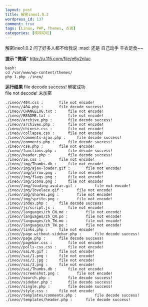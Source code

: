 ```yaml
--- 
layout: post
title: 解密ineo1.0.2
wordpress_id: 137
comment: true
tags: [Linux, PHP, Themes, 点滴]
categories: [唠唠叨叨]
---
```

解密ineo1.0.2 问了好多人都不给我说 :mad: 
 还是 自己动手 丰衣足食~~

**提示 "微盾"**
<http://u.115.com/file/e6y2nluc>

    bash:
    cd /var/www/wp-content/themes/
    php 1.php ./ineo/

**运行结果**
    file decode success! 解密成功  
    file not decode! 未加密

    ./ineo//404.css :		file not encode!
    ./ineo//404.php :		file decode success!
    ./ineo//CHANGELOG.txt :		file not encode!
    ./ineo//README.txt :		file not encode!
    ./ineo//archive.php :		file decode success!
    ./ineo//archives.php :		file not encode!
    ./ineo//chinese.css :		file not encode!
    ./ineo//collapse.css :		file not encode!
    ./ineo//comments-ajax.php :		file decode success!
    ./ineo//comments.php :		file decode success!
    ./ineo//cse.php :		file not encode!
    ./ineo//functions.php :		file decode success!
    ./ineo//header.php :		file decode success!
    ./ineo//ie.css :		file not encode!
    ./ineo//img/Thumbs.db :		file not encode!
    ./ineo//img/ajax-loader.gif :		file not encode!
    ./ineo//img/arrow.png :		file not encode!
    ./ineo//img/flags.png :		file not encode!
    ./ineo//img/icons.png :		file not encode!
    ./ineo//img/loading-avatar.gif :		file not encode!
    ./ineo//img/lovelace.gif :		file not encode!
    ./ineo//img/shares.png :		file not encode!
    ./ineo//img/sprite.png :		file not encode!
    ./ineo//index.php :		file decode success!
    ./ineo//js/script.js :		file not encode!
    ./ineo//languages/zh_CN.mo :		file not encode!
    ./ineo//languages/zh_CN.po :		file not encode!
    ./ineo//languages/zh_TW.mo :		file not encode!
    ./ineo//languages/zh_TW.po :		file not encode!
    ./ineo//links.php :		file not encode!
    ./ineo//page-without-sidebar.php :		file decode success!
    ./ineo//page.php :		file decode success!
    ./ineo//pagebar.css :		file not encode!
    ./ineo//polls-css.css :		file not encode!
    ./ineo//sai/0.gif :		file not encode!
    ./ineo//sai/1.png :		file not encode!
    ./ineo//sai/2.jpg :		file not encode!
    ./ineo//sai/3.png :		file not encode!
    ./ineo//sai/Thumbs.db :		file not encode!
    ./ineo//screenshot.png :		file not encode!
    ./ineo//search.php :		file decode success!
    ./ineo//sidebar.php :		file decode success!
    ./ineo//single.php :		file decode success!
    ./ineo//style.css :		file not encode!
    ./ineo//templates/comments.php :		file decode success!
    ./ineo//templates/header.php :		file decode success!
